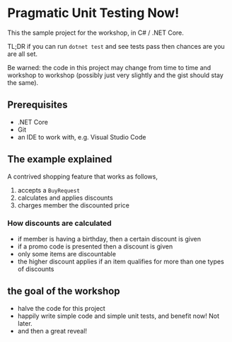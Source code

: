# Pragmatic Unit Testing Now!

This the sample project for the workshop, in C# / .NET Core.

TL;DR if you can run `dotnet test` and see tests pass then chances are you are all set.

Be warned: the code in this project may change from time to time and workshop to workshop (possibly just very slightly and the gist should stay the same).

## Prerequisites

- .NET Core
- Git
- an IDE to work with, e.g. Visual Studio Code

## The example explained

A contrived shopping feature that works as follows,

1. accepts a `BuyRequest`
2. calculates and applies discounts
3. charges member the discounted price 

### How discounts are calculated
- if member is having a birthday, then a certain discount is given
- if a promo code is presented then a discount is given
- only some items are discountable
- the higher discount applies if an item qualifies for more than one types of discounts

## the goal of the workshop

* halve the code for this project
* happily write simple code and simple unit tests, and benefit now! Not later.
* and then a great reveal!